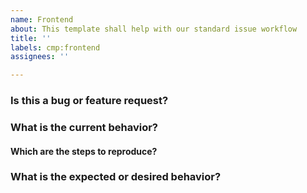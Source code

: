 ```yaml
---
name: Frontend
about: This template shall help with our standard issue workflow
title: ''
labels: cmp:frontend
assignees: ''

---
```


### Is this a bug or feature request?

### What is the current behavior?

#### Which are the steps to reproduce?

### What is the expected or desired behavior?
